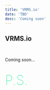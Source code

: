 ```yaml
---
title: 'VRMS.io'
date: 'TBD'
desc: 'Coming soon'
---
```


## VRMS.io
<br/>

Coming soon...

<br/>
<span style="color: #02ec88; font-weight: lighter; font-size: 44px;"> P.S.</span>